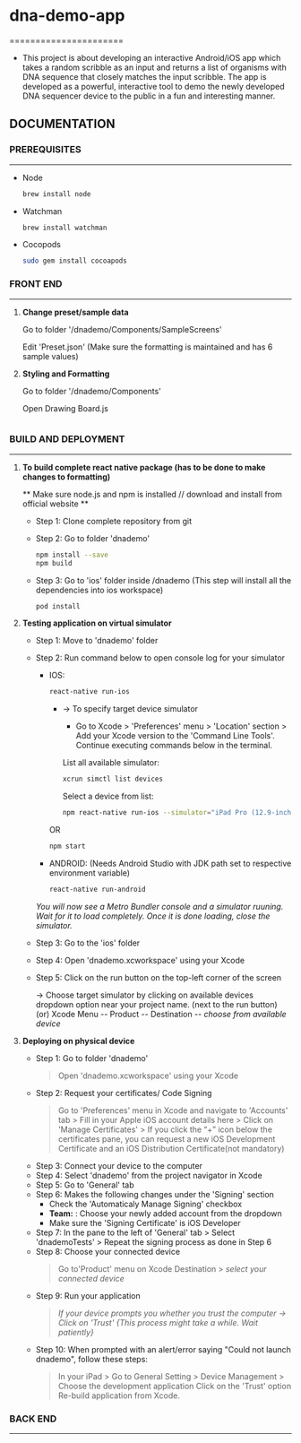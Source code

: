 # dna-demo-app
======================
- This project is about developing an interactive Android/iOS app which takes a random scribble as an input and returns a list of organisms with DNA sequence that closely matches the input scribble. The app is developed as a powerful, interactive tool to demo the newly developed DNA sequencer device to the public in a fun and interesting manner.

## DOCUMENTATION

### PREREQUISITES
-------------
- Node

    ```bash
    brew install node
    ```

- Watchman

    ```bash
    brew install watchman
    ```

- Cocopods

    ```bash
    sudo gem install cocoapods
    ```

### FRONT END
-------------

1. **Change preset/sample data**

    Go to folder '/dnademo/Components/SampleScreens'

    Edit 'Preset.json' (Make sure the formatting is maintained and has 6 sample values)

2. **Styling and Formatting**

    Go to folder '/dnademo/Components'

    Open Drawing Board.js
    
    ~~~Mention line numbers or code blocks to be edited~~~

### BUILD AND DEPLOYMENT
-------------

1. **To build complete react native package (has to be done to make changes to formatting)**

    ** Make sure node.js and npm is installed // download and install from official website **

    - Step 1: Clone complete repository from git
    - Step 2: Go to folder 'dnademo'

        ```bash
        npm install --save
        npm build
        ```

    - Step 3: Go to 'ios' folder inside /dnademo (This step will install all the dependencies into ios workspace)

        ```bash
        pod install 
        ```

2. **Testing application on virtual simulator**

    - Step 1: Move to 'dnademo' folder
    - Step 2: Run command below to open console log for your simulator

        - IOS:

            ```bash
            react-native run-ios
            ```

            * -> To specify target device simulator

                * Go to Xcode > 'Preferences' menu > 'Location' section > Add your Xcode version to the 'Command Line Tools'. Continue executing commands below in the terminal.

                List all available simulator:

                ```bash
                xcrun simctl list devices
                ```

                Select a device from list:

                ```bash
                npm react-native run-ios --simulator="iPad Pro (12.9-inch) (3rd generation)"
                ```
            OR

            ```bash
            npm start
            ```

        - ANDROID: (Needs Android Studio with JDK path set to respective environment variable)

            ```bash
            react-native run-android
            ```
        *You will now see a Metro Bundler console and a simulator ruuning. Wait for it to load completely. Once it is done loading, close the simulator.*

    - Step 3: Go to the 'ios' folder
    - Step 4: Open 'dnademo.xcworkspace' using your Xcode
    - Step 5: Click on the run button on the top-left corner of the screen

        -> Choose target simulator by clicking on available devices dropdown option near your project name. (next to the run button)
            (or) Xcode Menu -- Product -- Destination -- *choose from available device*

3. **Deploying on physical device**

    - Step 1: Go to folder 'dnademo'
        > Open 'dnademo.xcworkspace' using your Xcode
    - Step 2: Request your certificates/ Code Signing
        > Go to 'Preferences' menu in Xcode and navigate to 'Accounts' tab
            >  Fill in your Apple iOS account details here
            >  Click on 'Manage Certificates'
            >  If you click the “+” icon below the certificates pane, you can request a new iOS Development Certificate and an iOS             Distribution Certificate(not mandatory)
    - Step 3: Connect your device to the computer
    - Step 4: Select 'dnademo' from the project navigator in Xcode
    - Step 5: Go to 'General' tab
    - Step 6: Makes the following changes under the 'Signing' section
        - Check the 'Automaticaly Manage Signing' checkbox
        - __Team:__ : Choose your newly added account from the dropdown
        - Make sure the 'Signing Certificate' is iOS Developer
    - Step 7: In the pane to the left of 'General' tab > Select 'dnademoTests' > Repeat the signing process as done in Step 6
    - Step 8: Choose your connected device
        > Go to'Product' menu on Xcode
        > Destination > *select your connected device*
    - Step 9: Run your application
        > *If your device prompts you whether you trust the computer -> Click on 'Trust' {This process might take a while. Wait patiently}*
    - Step 10: When prompted with an alert/error saying "Could not launch dnademo", follow these steps:
        > In your iPad > Go to General Setting > Device Management > Choose the development application
        > Click on the 'Trust' option
        > Re-build application from Xcode.

### BACK END
-------------